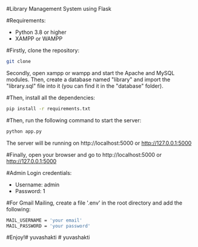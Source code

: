 #Library Management System using Flask

#Requirements:
- Python 3.8 or higher
- XAMPP or WAMPP

#Firstly, clone the repository:
```bash
git clone
```

Secondly, open xampp or wampp and start the Apache and MySQL modules. Then, create a database named "library" and import the "library.sql" file into it (you can find it in the "database" folder).


#Then, install all the dependencies:
```bash
pip install -r requirements.txt
```

#Then, run the following command to start the server:
```bash
python app.py
```

The server will be running on http://localhost:5000 or http://127.0.0.1:5000

#Finally, open your browser and go to http://localhost:5000 or http://127.0.0.1:5000

#Admin Login credentials:
- Username: admin
- Password: 1

#For Gmail Mailing, create a file '.env' in the root directory and add the following:
```bash
MAIL_USERNAME = 'your email'
MAIL_PASSWORD = 'your password'
```

#Enjoy!#   y u v a s h a k t i  
 #   y u v a s h a k t i  
 